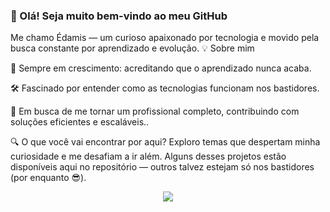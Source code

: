 ### 👋 Olá! Seja muito bem-vindo ao meu GitHub

Me chamo Édamis — um curioso apaixonado por tecnologia e movido pela busca constante por aprendizado e evolução.
💡 Sobre mim

🌱 Sempre em crescimento: acreditando que o aprendizado nunca acaba.

🛠️ Fascinado por entender como as tecnologias funcionam nos bastidores.

🚀 Em busca de me tornar um profissional completo, contribuindo com soluções eficientes e escaláveis..

🔍 O que você vai encontrar por aqui?
Exploro temas que despertam minha curiosidade e me desafiam a ir além. Alguns desses projetos estão disponíveis aqui no repositório — outros talvez estejam só nos bastidores (por enquanto 😎).
<p align="center">
  <a href="https://skillicons.dev">
    <img src="https://skillicons.dev/icons?i=kubernetes,docker,aws,linux" />
  </a>
</p>
